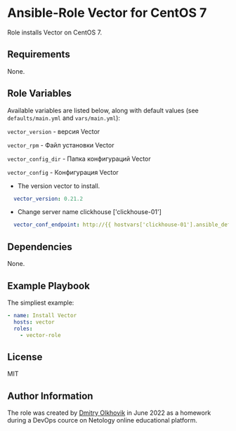 Ansible-Role Vector for CentOS 7
=========

Role installs Vector on CentOS 7. 

Requirements
------------

None.

Role Variables
--------------

Available variables are listed below, along with default values (see `defaults/main.yml` and `vars/main.yml`):

`vector_version` - версия Vector

`vector_rpm` - Файл установки Vector

`vector_config_dir` - Папка конфигураций Vector

`vector_config` - Конфигурация Vector


* The version vector to install.
```yml
  vector_version: 0.21.2
```
* Change server name clickhouse ['clickhouse-01']
```yml
  vector_conf_endpoint: http://{{ hostvars['clickhouse-01'].ansible_default_ipv4.address }}:8123
```
Dependencies
------------

None.

Example Playbook
----------------

The simpliest example:
```yaml
- name: Install Vector
  hosts: vector
  roles:
    - vector-role
```

License
-------

MIT

Author Information
------------------

The role was created by [Dmitry Olkhovik](https://github.com/olkhovik) in June 2022 as a homework during a DevOps cource on Netology online educational platform.

